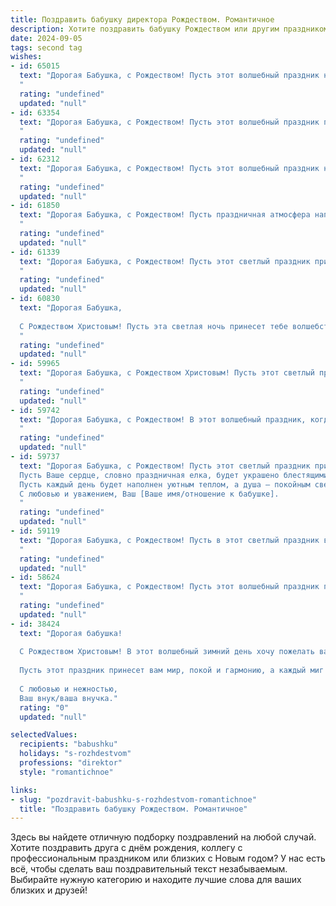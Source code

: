 ```yaml
---
title: Поздравить бабушку директора Рождеством. Романтичное
description: Хотите поздравить бабушку Рождеством или другим праздником? Наш ИИ создаст незабываемое поздравление, а вы обязательно выделитесь среди других.  
date: 2024-09-05
tags: second tag
wishes:
- id: 65015
  text: "Дорогая Бабушка, с Рождеством! Пусть этот волшебный праздник наполнит ваш дом светом, теплом и любовью. Пусть ваши глаза сияют от радости, а сердце - от душевного покоя. Счастья вам, любви и крепкого здоровья!
  "
  rating: "undefined"
  updated: "null"
- id: 63354
  text: "Дорогая Бабушка, с Рождеством! Пусть этот волшебный праздник принесет в Ваш дом тепло, уют и много-много радости. Пусть с каждым днем Ваше сердце наполняется любовью, а Ваша душа - покоем.  Желаю Вам доброго здоровья, светлых мыслей и неиссякаемой энергии!  Пусть в жизни Вас всегда окружают близкие люди, а работа директора приносит Вам удовлетворение.  С любовью, [Ваше имя]
  "
  rating: "undefined"
  updated: "null"
- id: 62312
  text: "Дорогая Бабушка, с Рождеством! Пусть этот волшебный праздник наполнит Ваш дом теплом, светом и любовью. Пусть Ваши мечты сбываются, а душа всегда будет полна радости и оптимизма. Желаю Вам крепкого здоровья, неиссякаемой энергии и благополучия. Пусть каждый  день будет ярким и светлым, как рождественская звезда на небе!
  "
  rating: "undefined"
  updated: "null"
- id: 61850
  text: "Дорогая Бабушка, с Рождеством! Пусть праздничная атмосфера наполнит Ваш дом теплом, светом и любовью, как Ваше сердце всегда наполняло наше детство. Хочется пожелать Вам крепкого здоровья, безграничного счастья и исполнения всех самых заветных желаний. Пусть этот день станет началом нового счастливого года!
  "
  rating: "undefined"
  updated: "null"
- id: 61339
  text: "Дорогая Бабушка, с Рождеством! Пусть этот светлый праздник принесет в твою жизнь тепло, радость и душевный покой. Ты - наша опора, наш директор по счастью, и мы безмерно благодарны за твою любовь и заботу. Пусть все твои мечты исполнятся, а сердце будет наполнено любовью и счастьем.
  "
  rating: "undefined"
  updated: "null"
- id: 60830
  text: "Дорогая Бабушка,
  
  С Рождеством Христовым! Пусть эта светлая ночь принесет тебе волшебство, тепло семейного очага и безграничное чувство любви.  Пусть праздничный уют согревает твою душу, а звезды на небе напоминают о чуде Рождества.  Ты - самый лучший директор нашего семейного счастья, и мы благодарны за твою заботу и любовь. С праздником!
  "
  rating: "undefined"
  updated: "null"
- id: 59965
  text: "Дорогая Бабушка, с Рождеством Христовым! Пусть этот светлый праздник принесет в твою жизнь тепло и радость, а душа будет полна мира и любви.  Пусть все твои мечты и надежды исполнятся, а рядом всегда будут самые близкие и любимые люди.  С любовью и нежностью,  твои внуки.
  "
  rating: "undefined"
  updated: "null"
- id: 59742
  text: "Дорогая Бабушка, с Рождеством! В этот волшебный праздник, когда весь мир наполнен светом и любовью, я желаю тебе бесконечного счастья,  крепкого здоровья и благополучия. Пусть твой дом всегда будет полон тепла, а сердце - радостью. С любовью, твой [имя].
  "
  rating: "undefined"
  updated: "null"
- id: 59737
  text: "Дорогая Бабушка, с Рождеством! Пусть этот светлый праздник принесет в Вашу жизнь мир, любовь и радость.
  Пусть Ваше сердце, словно праздничная елка, будет украшено блестящими огоньками благодарности и счастья.
  Пусть каждый день будет наполнен уютным теплом, а душа – покойным светом.
  С любовью и уважением, Ваш [Ваше имя/отношение к бабушке].
  "
  rating: "undefined"
  updated: "null"
- id: 59119
  text: "Дорогая Бабушка, с Рождеством! Пусть в этот светлый праздник ваш дом наполнится теплом, радостью и любовью, а все мечты исполнятся, как по волшебству! Желаю Вам крепкого здоровья, душевного покоя и много чудесных мгновений в кругу родных. Вы, как и всегда, сияете своей добротой и мудростью, вдохновляя нас на новые свершения. Пусть Рождество станет началом нового, счастливого года!
  "
  rating: "undefined"
  updated: "null"
- id: 58624
  text: "Дорогая Бабушка, с Рождеством! Пусть этот волшебный праздник принесет в Ваш дом свет, тепло и уют, а в сердце - мир и радость. Пусть Ваш директорский талант  радует Вас новыми достижениями, а любовь близких согревает Вас каждый день.
  "
  rating: "undefined"
  updated: "null"
- id: 38424
  text: "Дорогая бабушка!
  
  С Рождеством Христовым! В этот волшебный зимний день хочу пожелать вам, чтобы в вашем сердце всегда царила светлая надежда, а в душе – теплота и радость. Вы – мой вдохновитель и мудрый наставник, и ваша сила и забота согревают наши сердца.
  
  Пусть этот праздник принесет вам мир, покой и гармонию, а каждый миг будет наполнен любовью и счастьем. Вы, как настоящий директор нашей семьи, ведете нас по жизни с любовью и заботой. Пусть все ваши мечты сбудутся, а каждый новый день приносит только радость и благосостояние.
  
  С любовью и нежностью,
  Ваш внук/ваша внучка."
  rating: "0"
  updated: "null"

selectedValues:
  recipients: "babushku"
  holidays: "s-rozhdestvom"
  professions: "direktor"
  style: "romantichnoe"

links:
- slug: "pozdravit-babushku-s-rozhdestvom-romantichnoe"
  title: "Поздравить бабушку Рождеством. Романтичное"
---
```


Здесь вы найдете отличную подборку поздравлений на любой случай. 
Хотите поздравить друга с днём рождения, коллегу с профессиональным праздником или близких с Новым годом? У нас есть всё, чтобы сделать ваш поздравительный текст незабываемым. Выбирайте нужную категорию и находите лучшие слова для ваших близких и друзей!
